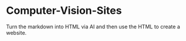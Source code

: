 # Computer-Vision-Sites

Turn the markdown into HTML via AI and then use the HTML to create a website.